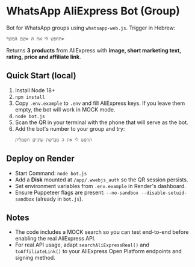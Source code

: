 # WhatsApp AliExpress Bot (Group)

Bot for WhatsApp groups using `whatsapp-web.js`. Trigger in Hebrew:
```
תחפש לי את ה <שם המוצר>
```
Returns **3 products** from AliExpress with **image, short marketing text, rating, price and affiliate link**.

## Quick Start (local)
1. Install Node 18+
2. `npm install`
3. Copy `.env.example` to `.env` and fill AliExpress keys. If you leave them empty, the bot will work in MOCK mode.
4. `node bot.js`
5. Scan the QR in your terminal with the phone that will serve as the bot.
6. Add the bot's number to your group and try:
   ```
   תחפש לי את ה מברשת שיניים חשמלית
   ```

## Deploy on Render
- Start Command: `node bot.js`
- Add a **Disk** mounted at `/app/.wwebjs_auth` so the QR session persists.
- Set environment variables from `.env.example` in Render's dashboard.
- Ensure Puppeteer flags are present: `--no-sandbox --disable-setuid-sandbox` (already in `bot.js`).

## Notes
- The code includes a MOCK search so you can test end-to-end before enabling the real AliExpress API.
- For real API usage, adapt `searchAliExpressReal()` and `toAffiliateLink()` to your AliExpress Open Platform endpoints and signing method.
